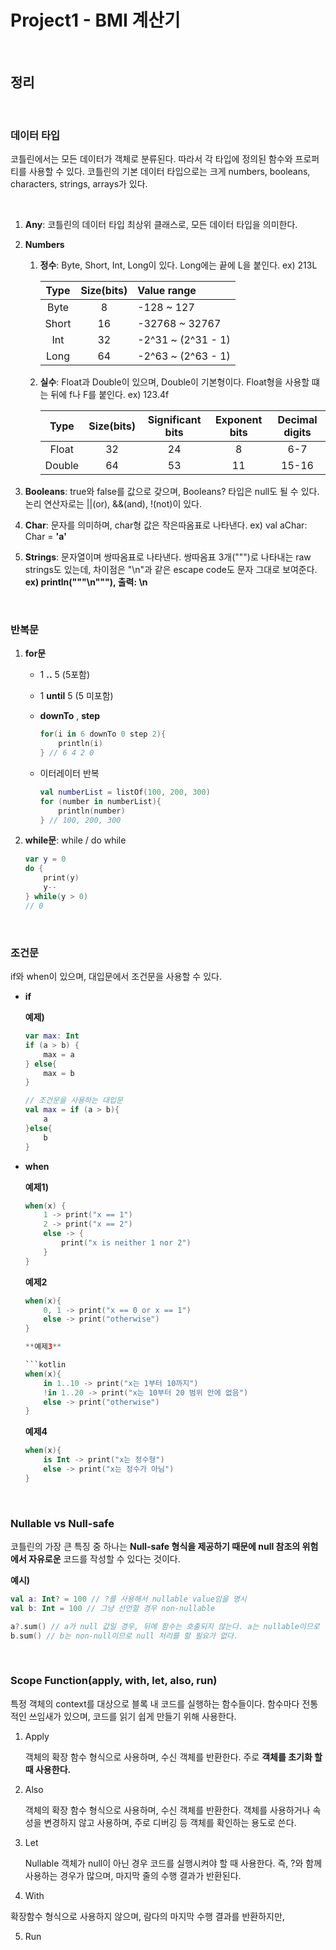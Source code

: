 # Project1 - BMI 계산기

<br>

## 정리

<br>

### 데이터 타입
코틀린에서는 모든 데이터가 객체로 분류된다. 따라서 각 타입에 정의된 함수와 프로퍼티를 사용할 수 있다. 코틀린의 기본 데이터 타입으로는 크게 numbers, booleans, characters, strings, arrays가 있다.

<br>

1. **Any**: 코틀린의 데이터 타입 최상위 클래스로, 모든 데이터 타입을 의미한다.
   
2. **Numbers** 
   1. **정수**: Byte, Short, Int, Long이 있다. Long에는 끝에 L을 붙인다. ex) 213L
   
        | Type    | Size(bits) | Value range
        | :-----: | :------:   | :------
        |  Byte   |    8       | -128 ~ 127
        |  Short  |    16      | -32768 ~ 32767
        |  Int    |    32      | -2^31 ~ (2^31 - 1)
        |  Long   |    64      | -2^63 ~ (2^63 - 1)

   2. **실수**: Float과 Double이 있으며, Double이 기본형이다. Float형을 사용할 떄는 뒤에 f나 F를 붙인다. ex) 123.4f
        
        | Type     | Size(bits) | Significant bits | Exponent bits | Decimal digits
        | :-----:  | :------:   |   :------:       | :---:         | :---:
        |  Float   |    32      | 24               | 8             | 6-7
        |  Double  |    64      | 53               | 11            | 15-16

3. **Booleans**: true와 false를 값으로 갖으며, Booleans? 타입은 null도 될 수 있다. 논리 연산자로는 ||(or), &&(and), !(not)이 있다.
   
4. **Char**: 문자를 의미하며, char형 값은 작은따옴표로 나타낸다. ex) val aChar: Char = **'a'**

5. **Strings**: 문자열이며 쌍따옴표로 나타낸다. 쌍따옴표 3개(""")로 나타내는 raw strings도 있는데, 차이점은 "\n"과 같은 escape code도 문자 그대로 보여준다. **ex) println("""\n"""), 출력: \n**

<br>

### 반복문

1. **for문**
   
   - 1 **..** 5 (5포함)
   - 1 **until** 5 (5 미포함)
   - **downTo** , **step**

        ```kotlin
        for(i in 6 downTo 0 step 2){
            println(i)
        } // 6 4 2 0
        ```
   - 이터레이터 반복
    
        ```kotlin
        val numberList = listOf(100, 200, 300)
        for (number in numberList){
            println(number)
        } // 100, 200, 300

2. **while문**: while / do while 
   
    ```kotlin
    var y = 0
    do {
        print(y)
        y--
    } while(y > 0)
    // 0

<br>

### 조건문 
if와 when이 있으며, 대입문에서 조건문을 사용할 수 있다.

- **if**
    
    **예제)**
    
    ```kotlin
    var max: Int
    if (a > b) {
        max = a
    } else{
        max = b
    }

    // 조건문을 사용하는 대입문
    val max = if (a > b){
        a
    }else{
        b
    }
    ```

- **when**
  
    **예제1)**

    ```kotlin
    when(x) {
        1 -> print("x == 1")
        2 -> print("x == 2")
        else -> {
            print("x is neither 1 nor 2")
        }
    }
    ```

    **예제2**

    ```kotlin
    when(x){
        0, 1 -> print("x == 0 or x == 1")
        else -> print("otherwise")
    }

    **예제3**

    ```kotlin
    when(x){
        in 1..10 -> print("x는 1부터 10까지")
        !in 1..20 -> print("x는 10부터 20 범위 안에 없음")
        else -> print("otherwise")
    }
    ```

    **예제4**

    ```kotlin
    when(x){
        is Int -> print("x는 정수형")
        else -> print("x는 정수가 아님")
    }
    ```

<br>

### Nullable vs Null-safe
코틀린의 가장 큰 특징 중 하나는 **Null-safe 형식을 제공하기 때문에 null 참조의 위험에서 자유로운** 코드를 작성할 수 있다는 것이다.

**예시)**

```kotlin
val a: Int? = 100 // ?를 사용해서 nullable value임을 명시
val b: Int = 100 // 그냥 선언할 경우 non-nullable

a?.sum() // a가 null 값일 경우, 뒤에 함수는 호출되지 않는다. a는 nullable이므로 반드시 뒤에 !!(non-null)나 ?를 붙여줘야 한다.
b.sum() // b는 non-null이므로 null 처리를 할 필요가 없다. 
```

<br>

### Scope Function(apply, with, let, also, run)
특정 객체의 context를 대상으로 블록 내 코드를 실행하는 함수들이다. 함수마다 전통적인 쓰임새가 있으며, 코드를 읽기 쉽게 만들기 위해 사용한다.

1. Apply

    객체의 확장 함수 형식으로 사용하며, 수신 객체를 반환한다. 주로 **객체를 초기화 할 때 사용한다.**

2. Also

    객체의 확장 함수 형식으로 사용하며, 수신 객체를 반환한다. 객체를 사용하거나 속성을 변경하지 않고 사용하며, 주로 디버깅 등 객체를 확인하는 용도로 쓴다.

3. Let

    Nullable 객체가 null이 아닌 경우 코드를 실행시켜야 할 때 사용한다. 즉, ?와 함께 사용하는 경우가 많으며, 마지막 줄의 수행 결과가 반환된다.

4. With

확장함수 형식으로 사용하지 않으며, 람다의 마지막 수행 결과를 반환하지만, 

5. Run